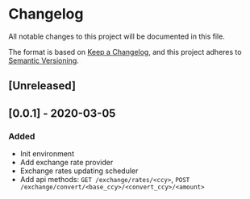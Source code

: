 # Changelog
All notable changes to this project will be documented in this file.

The format is based on [Keep a Changelog](https://keepachangelog.com/en/1.0.0/),
and this project adheres to [Semantic Versioning](https://semver.org/spec/v2.0.0.html).

## [Unreleased]

## [0.0.1] - 2020-03-05
### Added
- Init environment
- Add exchange rate provider
- Exchange rates updating scheduler
- Add api methods: `GET /exchange/rates/<ccy>`, `POST /exchange/convert/<base_ccy>/<convert_ccy>/<amount>`